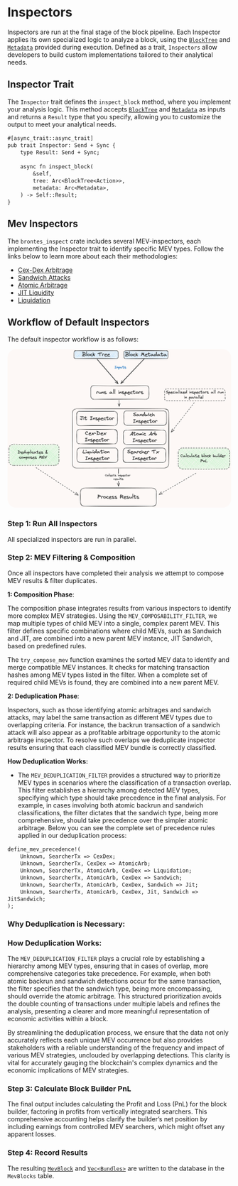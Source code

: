 # Inspectors

Inspectors are run at the final stage of the block pipeline. Each Inspector applies its own specialized logic to analyze a block, using the [`BlockTree`](./tree.md#block-tree) and [`Metadata`](./database/database.md#1-block-specific-data) provided during execution. Defined as a trait, `Inspectors` allow developers to build custom implementations tailored to their analytical needs.

## Inspector Trait

The `Inspector` trait defines the `inspect_block` method, where you implement your analysis logic. This method accepts [`BlockTree`](./tree.md#block-tree) and [`Metadata`](./database/database.md#1-block-specific-data) as inputs and returns a `Result` type that you specify, allowing you to customize the output to meet your analytical needs.

```rust,ignore
#[async_trait::async_trait]
pub trait Inspector: Send + Sync {
    type Result: Send + Sync;

    async fn inspect_block(
        &self,
        tree: Arc<BlockTree<Action>>,
        metadata: Arc<Metadata>,
    ) -> Self::Result;
}
```

## Mev Inspectors

The `brontes_inspect` crate includes several MEV-inspectors, each implementing the Inspector trait to identify specific MEV types. Follow the links below to learn more about each their methodologies:

- [Cex-Dex Arbitrage](../mev_inspectors/cex_dex.md)
- [Sandwich Attacks](../mev_inspectors/sandwich.md)
- [Atomic Arbitrage](../mev_inspectors/atomic-arb.md)
- [JIT Liquidity](../mev_inspectors/jit-liquidity.md)
- [Liquidation](../mev_inspectors/liquidation.md)

## Workflow of Default Inspectors

The default inspector workflow is as follows:

<div style="text-align: center;">
 <img src="diagrams/inspector-flow.png" alt="brontes-flow" style="border-radius: 20px; width: 600px; height: auto;">
</div>

### Step 1: Run All Inspectors

All specialized inspectors are run in parallel.

### Step 2: MEV Filtering & Composition

Once all inspectors have completed their analysis we attempt to compose MEV results & filter duplicates.

**1: Composition Phase**:

The composition phase integrates results from various inspectors to identify more complex MEV strategies. Using the `MEV_COMPOSABILITY_FILTER`, we map multiple types of child MEV into a single, complex parent MEV. This filter defines specific combinations where child MEVs, such as Sandwich and JIT, are combined into a new parent MEV instance, JIT Sandwich, based on predefined rules.

The `try_compose_mev` function examines the sorted MEV data to identify and merge compatible MEV instances. It checks for matching transaction hashes among MEV types listed in the filter. When a complete set of required child MEVs is found, they are combined into a new parent MEV.

**2: Deduplication Phase**:

Inspectors, such as those identifying atomic arbitrages and sandwich attacks, may label the same transaction as different MEV types due to overlapping criteria. For instance, the backrun transaction of a sandwich attack will also appear as a profitable arbitrage opportunity to the atomic arbitrage inspector. To resolve such overlaps we deduplicate inspector results ensuring that each classified MEV bundle is correctly classified.

**How Deduplication Works:**

- The `MEV_DEDUPLICATION_FILTER` provides a structured way to prioritize MEV types in scenarios where the classification of a transaction overlap. This filter establishes a hierarchy among detected MEV types, specifying which type should take precedence in the final analysis. For example, in cases involving both atomic backrun and sandwich classifications, the filter dictates that the sandwich type, being more comprehensive, should take precedence over the simpler atomic arbitrage. Below you can see the complete set of precedence rules applied in our deduplication process:

```rust,ignore
define_mev_precedence!(
    Unknown, SearcherTx => CexDex;
    Unknown, SearcherTx, CexDex => AtomicArb;
    Unknown, SearcherTx, AtomicArb, CexDex => Liquidation;
    Unknown, SearcherTx, AtomicArb, CexDex => Sandwich;
    Unknown, SearcherTx, AtomicArb, CexDex, Sandwich => Jit;
    Unknown, SearcherTx, AtomicArb, CexDex, Jit, Sandwich => JitSandwich;
);
```

### Why Deduplication is Necessary:

### How Deduplication Works:

The `MEV_DEDUPLICATION_FILTER` plays a crucial role by establishing a hierarchy among MEV types, ensuring that in cases of overlap, more comprehensive categories take precedence. For example, when both atomic backrun and sandwich detections occur for the same transaction, the filter specifies that the sandwich type, being more encompassing, should override the atomic arbitrage. This structured prioritization avoids the double counting of transactions under multiple labels and refines the analysis, presenting a clearer and more meaningful representation of economic activities within a block.

By streamlining the deduplication process, we ensure that the data not only accurately reflects each unique MEV occurrence but also provides stakeholders with a reliable understanding of the frequency and impact of various MEV strategies, unclouded by overlapping detections. This clarity is vital for accurately gauging the blockchain's complex dynamics and the economic implications of MEV strategies.

### Step 3: Calculate Block Builder PnL

The final output includes calculating the Profit and Loss (PnL) for the block builder, factoring in profits from vertically integrated searchers. This comprehensive accounting helps clarify the builder’s net position by including earnings from controlled MEV searchers, which might offset any apparent losses.

### Step 4: Record Results

The resulting [`MevBlock`](./database/schema/mev_blocks.md#mevblock-fields) and [`Vec<Bundles>`](./database/schema/mev_blocks.md#bundle-fields) are written to the database in the `MevBlocks` table.

```

```
